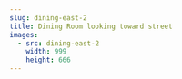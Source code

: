 ```yaml
---
slug: dining-east-2
title: Dining Room looking toward street
images:
  - src: dining-east-2
    width: 999
    height: 666
---
```

